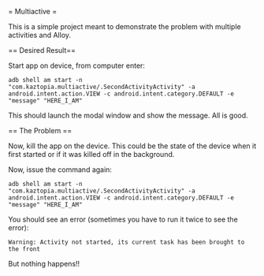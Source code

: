 = Multiactive =

This is a simple project meant to demonstrate the problem with multiple
activities and Alloy.

== Desired Result==

Start app on device, from computer enter:
```
adb shell am start -n "com.kaztopia.multiactive/.SecondActivityActivity" -a android.intent.action.VIEW -c android.intent.category.DEFAULT -e "message" "HERE_I_AM"
```
This should launch the modal window and show the message.  All is good.

== The Problem ==

Now, kill the app on the device.  This could be the state of the device when it
first started or if it was killed off in the background.  

Now, issue the command again:
```
adb shell am start -n "com.kaztopia.multiactive/.SecondActivityActivity" -a android.intent.action.VIEW -c android.intent.category.DEFAULT -e "message" "HERE_I_AM"
```

You should see an error (sometimes you have to run it twice to see the error):
```
Warning: Activity not started, its current task has been brought to the front
```
But nothing happens!!
